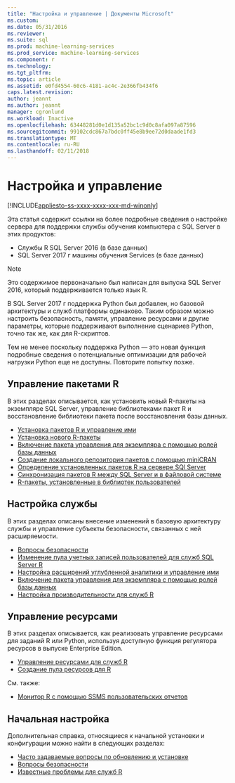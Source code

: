 ```yaml
---
title: "Настройка и управление | Документы Microsoft"
ms.custom: 
ms.date: 05/31/2016
ms.reviewer: 
ms.suite: sql
ms.prod: machine-learning-services
ms.prod_service: machine-learning-services
ms.component: r
ms.technology: 
ms.tgt_pltfrm: 
ms.topic: article
ms.assetid: e0fd4554-60c6-4181-ac4c-2e366fb434f6
caps.latest.revision: 
author: jeannt
ms.author: jeannt
manager: cgronlund
ms.workload: Inactive
ms.openlocfilehash: 63448281d0e1d135a52bc1c9d0c8afa097a87596
ms.sourcegitcommit: 99102cdc867a7bdc0ff45e8b9ee72d0daade1fd3
ms.translationtype: MT
ms.contentlocale: ru-RU
ms.lasthandoff: 02/11/2018
---
```

# <a name="configuration-and-management"></a>Настройка и управление
[!INCLUDE[appliesto-ss-xxxx-xxxx-xxx-md-winonly](../../includes/appliesto-ss-xxxx-xxxx-xxx-md-winonly.md)]

Эта статья содержит ссылки на более подробные сведения о настройке сервера для поддержки службы обучения компьютера с SQL Server в этих продуктов:

+ Службы R SQL Server 2016 (в базе данных)
+ SQL Server 2017 г машины обучения Services (в базе данных)

> [!NOTE]
> 
> Это содержимое первоначально был написан для выпуска SQL Server 2016, который поддерживается только язык R.
> 
> В SQL Server 2017 г поддержка Python был добавлен, но базовой архитектуры и служб платформы одинаково. Таким образом можно настроить безопасность, памяти, управление ресурсами и другие параметры, которые поддерживают выполнение сценариев Python, точно так же, как для R-скриптов.
> 
> Тем не менее поскольку поддержка Python — это новая функция подробные сведения о потенциальные оптимизации для рабочей нагрузки Python еще не доступны. Повторите попытку позже.

## <a name="r-package-management"></a>Управление пакетами R

В этих разделах описывается, как установить новый R-пакеты на экземпляре SQL Server, управление библиотеками пакет R и восстановление библиотеки пакета после восстановления базы данных.

+ [Установка пакетов R и управление ими](installing-and-managing-r-packages.md)
+ [Установка нового R-пакеты](install-additional-r-packages-on-sql-server.md)
+ [Включение пакета управления для экземпляра с помощью ролей базы данных](r-package-how-to-enable-or-disable.md)
+ [Создание локального репозитория пакетов с помощью miniCRAN](create-a-local-package-repository-using-minicran.md)
+ [Определение установленных пакетов R на сервере SQl Server](determine-which-packages-are-installed-on-sql-server.md)
+ [Синхронизация пакетов R между SQL Server и в файловой системе](package-install-uninstall-and-sync.md)
+ [R-пакеты, установленные в библиотек пользователей](packages-installed-in-user-libraries.md)

## <a name="service-configuration"></a>Настройка службы

В этих разделах описаны внесение изменений в базовую архитектуру службы и управление субъекты безопасности, связанных с ней расширяемости.

+ [Вопросы безопасности](security-considerations-for-the-r-runtime-in-sql-server.md)
+ [Изменение пула учетных записей пользователей для служб SQL Server R](../../advanced-analytics/r/modify-the-user-account-pool-for-sql-server-r-services.md)
+ [Настройка расширений углубленной аналитики и управление ими](../../advanced-analytics/r/configure-and-manage-advanced-analytics-extensions.md)
+ [Включение пакета управления для экземпляра с помощью ролей базы данных](r-package-how-to-enable-or-disable.md)
+ [Настройка производительности для служб R](sql-server-r-services-performance-tuning.md)

## <a name="resource-governance"></a>Управление ресурсами

В этих разделах описывается, как реализовать управление ресурсами для заданий R или Python, используя доступную функция регулятора ресурсов в выпуске Enterprise Edition.

+ [Управление ресурсами для служб R](../../advanced-analytics/r/resource-governance-for-r-services.md)
+ [Создание пула ресурсов для R](../../advanced-analytics/r/how-to-create-a-resource-pool-for-r.md)

См. также:

+ [Монитор R с помощью SSMS пользовательских отчетов](monitor-r-services-using-custom-reports-in-management-studio.md)

## <a name="initial-setup"></a>Начальная настройка

Дополнительная справка, относящиеся к начальной установки и конфигурации можно найти в следующих разделах:

+ [Часто задаваемые вопросы по обновлению и установке](../r/upgrade-and-installation-faq-sql-server-r-services.md)
+ [Вопросы безопасности](../r/security-considerations-for-the-r-runtime-in-sql-server.md)
+ [Известные проблемы для служб R](../../advanced-analytics/known-issues-for-sql-server-machine-learning-services.md)

